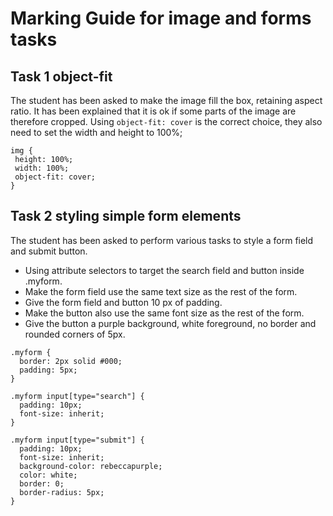 # Marking Guide for image and forms tasks

## Task 1 object-fit

The student has been asked to make the image fill the box, retaining aspect ratio. It has been explained that it is ok if some parts of the image are therefore cropped. Using `object-fit: cover` is the correct choice, they also need to set the width and height to 100%;

```
img {
 height: 100%;
 width: 100%;
 object-fit: cover;
}
```

## Task 2 styling simple form elements

The student has been asked to perform various tasks to style a form field and submit button.

- Using attribute selectors to target the search field and button inside .myform.
- Make the form field use the same text size as the rest of the form.
- Give the form field and button 10 px of padding.
- Make the button also use the same font size as the rest of the form.
- Give the button a purple background, white foreground, no border and rounded corners of 5px.

```
.myform {
  border: 2px solid #000;
  padding: 5px;
}

.myform input[type="search"] {
  padding: 10px;
  font-size: inherit;
}

.myform input[type="submit"] {
  padding: 10px;
  font-size: inherit;
  background-color: rebeccapurple;
  color: white;
  border: 0;
  border-radius: 5px;
}    
```

